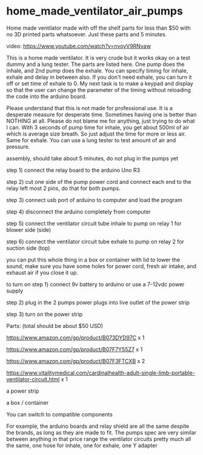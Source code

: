 # home_made_ventilator_air_pumps
Home made ventilator made with off the shelf parts for less than $50 with no 3D printed parts whatsoever.  Just these parts and 5 minutes. 

video: https://www.youtube.com/watch?v=nvoyV9RNvaw

This is a home made ventilator.  It is very crude but it works okay on a test dummy and a lung tester.  The parts are listed here.  One pump does the inhale, and 2nd pump does the exhale.  You can specify timing for inhale, exhale and delay in between also.  If you don't need exhale, you can turn it off or set time of exhale to 0.   My next task is to make a keypad and display so that the user can change the parameter of the timing without reloading the code into the arduino board.

Please understand that this is not made for professional use.  It is a desperate measure for desperate time.  Sometimes having one is better than NOTHING at all.  Please do not blame me for anything, just trying to do what I can.  With 3 seconds of pump time for inhale, you get about 500ml of air which is average size breath.  So just adjust the time for more or less air.  Same for exhale.  You can use a lung tester to test amount of air and pressure.

assembly, should take about 5 minutes, do not plug in the pumps yet

step 1) connect the relay board to the arduino Uno R3

step 2) cut one side of the pump power cord and connect each end to the relay left most 2 pins, do that for both pumps.

step 3) connect usb port of arduino to computer and load the program

step 4) disconnect the arduino completely from computer

step 5) connect the ventilator circuit tube inhale to pump on relay 1 for blower side (side)

step 6) connect the ventilator circuit tube exhale to pump on relay 2 for suction side (top)

you can put this whole thing in a box or container with lid to lower the sound, make sure you have some holes for power cord, fresh air intake, and exhaust air if you close it up.


to turn on
step 1) connect 9v battery to arduino or use a 7-12vdc power supply

step 2) plug in the 2 pumps power plugs into live outlet of the power strip

step 3) turn on the power strip

Parts:  (total should be about $50 USD)

https://www.amazon.com/gp/product/B073DYD97C  x 1

https://www.amazon.com/gp/product/B07F7Y55Z7  x  1 

https://www.amazon.com/gp/product/B07F3FTCXB  x 2

https://www.vitalitymedical.com/cardinalhealth-adult-single-limb-portable-ventilator-circuit.html x 1 

a power strip

a box / container

You can switch to compatible components

For example, the arduino boards and relay shield are all the same despite the brands, as long as they are made to fit.
The pumps spec are very similar between anything in that price range
the ventilator circuits pretty much all the same, one hose for inhale, one for exhale, one Y adapter

